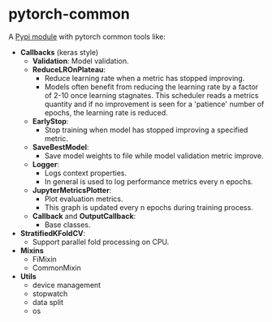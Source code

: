 # pytorch-common

A [Pypi module](https://pypi.org/project/pytorch-common/) with pytorch common tools like:

* **Callbacks** (keras style)
  * **Validation**: Model validation.
  * **ReduceLROnPlateau**:     
    * Reduce learning rate when a metric has stopped improving. 
    * Models often benefit from reducing the learning rate by a factor
      of 2-10 once learning stagnates. This scheduler reads a metrics
      quantity and if no improvement is seen for a 'patience' number
      of epochs, the learning rate is reduced.
  * **EarlyStop**:
    * Stop training when model has stopped improving a specified metric.
  * **SaveBestModel**: 
    * Save model weights to file while model validation metric improve.
  * **Logger**:
    * Logs context properties. 
    * In general is used to log performance metrics every n epochs.
  * **JupyterMetricsPlotter**:
    * Plot evaluation metrics. 
    * This graph is updated every n epochs during training process.
  * **Callback** and **OutputCallback**: 
    * Base classes.
* **StratifiedKFoldCV**: 
  * Support parallel fold processing on CPU.
* **Mixins**
  * FiMixin
  * CommonMixin
* **Utils**
  * device management
  * stopwatch
  * data split
  * os
